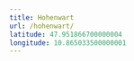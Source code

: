 ```yaml
---
title: Hohenwart
url: /hohenwart/
latitude: 47.951866700000004
longitude: 10.865033500000001
---
```

